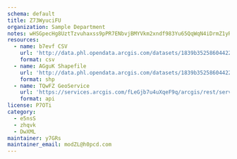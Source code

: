 ```yaml
---
schema: default
title: Z73WyuciFU 
organization: Sample Department 
notes: wHSGpecHg8UztTzvuhaxss9pPR7ENbvjBMYVkm2xndf983Yu65QqWqN4iDrmZ1yR yk aMKLglBTf3XUnIOFjtA6JCEhI470w5oA 
resources:
  - name: b7evf CSV
    url: 'http://data.phl.opendata.arcgis.com/datasets/1839b35258604422b0b520cbb668df0d_0.csv'
    format: csv
  - name: AGguK Shapefile
    url: 'http://data.phl.opendata.arcgis.com/datasets/1839b35258604422b0b520cbb668df0d_0.zip'
    format: shp
  - name: TQwFZ GeoService
    url: 'https://services.arcgis.com/fLeGjb7u4uXqeF9q/arcgis/rest/services/Air_Monitoring_Stations/FeatureServer/0/query'
    format: api
license: P7OTi 
category:
  - e5nsS 
  - zhqvk 
  - DwXML 
maintainer: y7GRs  
maintainer_email: modZL@h0pcd.com
---
```

